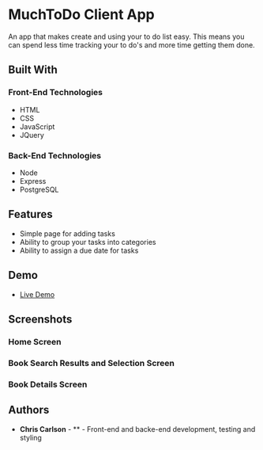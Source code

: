 # MuchToDo Client App
An app that makes create and using your to do list easy. This means you can spend less time tracking your to do's and more time getting them done.

## Built With

### Front-End Technologies
* HTML
* CSS
* JavaScript
* JQuery

### Back-End Technologies
* Node
* Express
* PostgreSQL

## Features
* Simple page for adding tasks
* Ability to group your tasks into categories
* Ability to assign a due date for tasks

## Demo

- [Live Demo](https://muchtodo-client.now.sh/)

## Screenshots

### Home Screen

### Book Search Results and Selection Screen

### Book Details Screen

## Authors
* **Chris Carlson** - ** - Front-end and backe-end development, testing and styling






